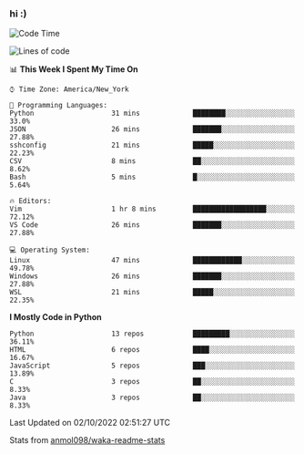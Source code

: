 ### hi :)

<!--START_SECTION:waka-->
![Code Time](http://img.shields.io/badge/Code%20Time-939%20hrs%2020%20mins-blue)

![Lines of code](https://img.shields.io/badge/From%20Hello%20World%20I%27ve%20Written-599%20Thousand%20lines%20of%20code-blue)

📊 **This Week I Spent My Time On** 

```text
⌚︎ Time Zone: America/New_York

💬 Programming Languages: 
Python                   31 mins             ████████░░░░░░░░░░░░░░░░░   33.0% 
JSON                     26 mins             ███████░░░░░░░░░░░░░░░░░░   27.88% 
sshconfig                21 mins             █████░░░░░░░░░░░░░░░░░░░░   22.23% 
CSV                      8 mins              ██░░░░░░░░░░░░░░░░░░░░░░░   8.62% 
Bash                     5 mins              █░░░░░░░░░░░░░░░░░░░░░░░░   5.64%

🔥 Editors: 
Vim                      1 hr 8 mins         ██████████████████░░░░░░░   72.12% 
VS Code                  26 mins             ███████░░░░░░░░░░░░░░░░░░   27.88%

💻 Operating System: 
Linux                    47 mins             ████████████░░░░░░░░░░░░░   49.78% 
Windows                  26 mins             ███████░░░░░░░░░░░░░░░░░░   27.88% 
WSL                      21 mins             █████░░░░░░░░░░░░░░░░░░░░   22.35%

```

**I Mostly Code in Python** 

```text
Python                   13 repos            █████████░░░░░░░░░░░░░░░░   36.11% 
HTML                     6 repos             ████░░░░░░░░░░░░░░░░░░░░░   16.67% 
JavaScript               5 repos             ███░░░░░░░░░░░░░░░░░░░░░░   13.89% 
C                        3 repos             ██░░░░░░░░░░░░░░░░░░░░░░░   8.33% 
Java                     3 repos             ██░░░░░░░░░░░░░░░░░░░░░░░   8.33%

```



 Last Updated on 02/10/2022 02:51:27 UTC
<!--END_SECTION:waka-->

Stats from [anmol098/waka-readme-stats](https://github.com/anmol098/waka-readme-stats)